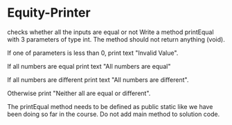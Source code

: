 # Equity-Printer
checks whether all the inputs are equal or not
Write a method printEqual with 3 parameters of type int. The method should not return anything (void).

If one of parameters is less than 0, print text "Invalid Value".

If all numbers are equal print text "All numbers are equal"

If all numbers are different print text "All numbers are different".

Otherwise print "Neither all are equal or different".

 The printEqual method needs to be defined as public static like we have been doing so far in the course.
 Do not add main method to solution code.
